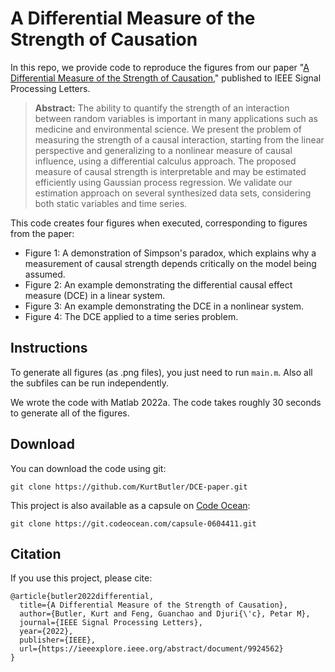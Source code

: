 # A Differential Measure of the Strength of Causation
In this repo, we provide code to reproduce the figures from our paper "[A Differential Measure of the Strength of Causation](https://ieeexplore.ieee.org/abstract/document/9924562)," published to IEEE Signal Processing Letters. 

> **Abstract:** The ability to quantify the strength of an interaction between random variables is important in many applications such as medicine and environmental science. We present the problem of measuring the strength of a causal interaction, starting from the linear perspective and generalizing to a nonlinear measure of causal influence, using a differential calculus approach. The proposed measure of causal strength is interpretable and may be estimated efficiently using Gaussian process regression. We validate our estimation approach on several synthesized data sets, considering both static variables and time series.


This code creates four figures when executed, corresponding to figures from the paper:
- Figure 1: A demonstration of Simpson's paradox, which explains why a measurement of causal strength depends critically on the model being assumed.
- Figure 2: An example demonstrating the differential causal effect measure (DCE) in a linear system.
- Figure 3: An example demonstrating the DCE in a nonlinear system.
- Figure 4: The DCE applied to a time series problem.

## Instructions
To generate all figures (as .png files), you just need to run `main.m`. Also all the subfiles can be run independently.

We wrote the code with Matlab 2022a.
The code takes roughly 30 seconds to generate all of the figures. 

## Download
You can download the code using git:
```
git clone https://github.com/KurtButler/DCE-paper.git
```
This project is also available as a capsule on [Code Ocean](https://codeocean.com/capsule/5974235/tree/v1):
```
git clone https://git.codeocean.com/capsule-0604411.git
```


## Citation
If you use this project, please cite:
```
@article{butler2022differential,
  title={A Differential Measure of the Strength of Causation},
  author={Butler, Kurt and Feng, Guanchao and Djuri{\'c}, Petar M},
  journal={IEEE Signal Processing Letters},
  year={2022},
  publisher={IEEE},
  url={https://ieeexplore.ieee.org/abstract/document/9924562}
}
```
